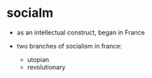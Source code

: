# socialm

- as an intellectual construct, began in France

- two branches of socialism in france:
  - utopian
  - revolutionary

